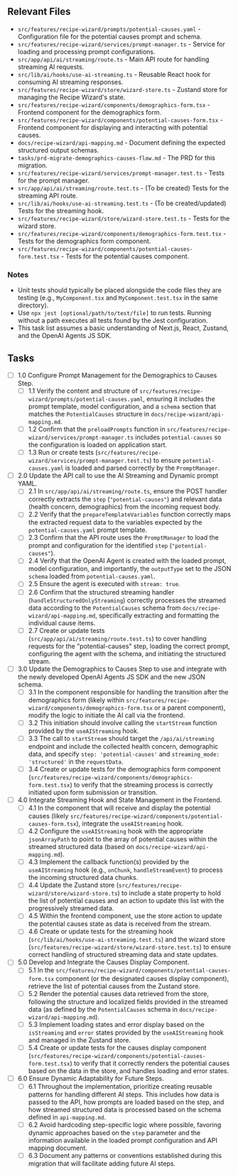 ## Relevant Files

-   `src/features/recipe-wizard/prompts/potential-causes.yaml` - Configuration file for the potential causes prompt and schema.
-   `src/features/recipe-wizard/services/prompt-manager.ts` - Service for loading and processing prompt configurations.
-   `src/app/api/ai/streaming/route.ts` - Main API route for handling streaming AI requests.
-   `src/lib/ai/hooks/use-ai-streaming.ts` - Reusable React hook for consuming AI streaming responses.
-   `src/features/recipe-wizard/store/wizard-store.ts` - Zustand store for managing the Recipe Wizard's state.
-   `src/features/recipe-wizard/components/demographics-form.tsx` - Frontend component for the demographics form.
-   `src/features/recipe-wizard/components/potential-causes-form.tsx` - Frontend component for displaying and interacting with potential causes.
-   `docs/recipe-wizard/api-mapping.md` - Document defining the expected structured output schemas.
-   `tasks/prd-migrate-demographics-causes-flow.md` - The PRD for this migration.
-   `src/features/recipe-wizard/services/prompt-manager.test.ts` - Tests for the prompt manager.
-   `src/app/api/ai/streaming/route.test.ts` - (To be created) Tests for the streaming API route.
-   `src/lib/ai/hooks/use-ai-streaming.test.ts` - (To be created/updated) Tests for the streaming hook.
-   `src/features/recipe-wizard/store/wizard-store.test.ts` - Tests for the wizard store.
-   `src/features/recipe-wizard/components/demographics-form.test.tsx` - Tests for the demographics form component.
-   `src/features/recipe-wizard/components/potential-causes-form.test.tsx` - Tests for the potential causes component.

### Notes

-   Unit tests should typically be placed alongside the code files they are testing (e.g., `MyComponent.tsx` and `MyComponent.test.tsx` in the same directory).
-   Use `npx jest [optional/path/to/test/file]` to run tests. Running without a path executes all tests found by the Jest configuration.
-   This task list assumes a basic understanding of Next.js, React, Zustand, and the OpenAI Agents JS SDK.

## Tasks

-   [ ] 1.0 Configure Prompt Management for the Demographics to Causes Step.
    -   [ ] 1.1 Verify the content and structure of `src/features/recipe-wizard/prompts/potential-causes.yaml`, ensuring it includes the prompt template, model configuration, and a `schema` section that matches the `PotentialCauses` structure in `docs/recipe-wizard/api-mapping.md`.
    -   [ ] 1.2 Confirm that the `preloadPrompts` function in `src/features/recipe-wizard/services/prompt-manager.ts` includes `potential-causes` so the configuration is loaded on application start.
    -   [ ] 1.3 Run or create tests (`src/features/recipe-wizard/services/prompt-manager.test.ts`) to ensure `potential-causes.yaml` is loaded and parsed correctly by the `PromptManager`.
-   [ ] 2.0 Update the API call to use the AI Streaming and Dynamic prompt YAML.
    -   [ ] 2.1 In `src/app/api/ai/streaming/route.ts`, ensure the POST handler correctly extracts the `step` (`"potential-causes"`) and relevant data (health concern, demographics) from the incoming request body.
    -   [ ] 2.2 Verify that the `prepareTemplateVariables` function correctly maps the extracted request data to the variables expected by the `potential-causes.yaml` prompt template.
    -   [ ] 2.3 Confirm that the API route uses the `PromptManager` to load the prompt and configuration for the identified `step` (`"potential-causes"`).
    -   [ ] 2.4 Verify that the OpenAI Agent is created with the loaded prompt, model configuration, and importantly, the `outputType` set to the JSON `schema` loaded from `potential-causes.yaml`.
    -   [ ] 2.5 Ensure the agent is executed with `stream: true`.
    -   [ ] 2.6 Confirm that the structured streaming handler (`handleStructuredOnlyStreaming`) correctly processes the streamed data according to the `PotentialCauses` schema from `docs/recipe-wizard/api-mapping.md`, specifically extracting and formatting the individual cause items.
    -   [ ] 2.7 Create or update tests (`src/app/api/ai/streaming/route.test.ts`) to cover handling requests for the "potential-causes" step, loading the correct prompt, configuring the agent with the schema, and initiating the structured stream.
-   [ ] 3.0 Update the Demographics to Causes Step to use and integrate with the newly developed OpenAI Agents JS SDK and the new JSON schema.
    -   [ ] 3.1 In the component responsible for handling the transition after the demographics form (likely within `src/features/recipe-wizard/components/demographics-form.tsx` or a parent component), modify the logic to initiate the AI call via the frontend.
    -   [ ] 3.2 This initiation should involve calling the `startStream` function provided by the `useAIStreaming` hook.
    -   [ ] 3.3 The call to `startStream` should target the `/api/ai/streaming` endpoint and include the collected health concern, demographic data, and specify `step: 'potential-causes'` and `streaming_mode: 'structured'` in the `requestData`.
    -   [ ] 3.4 Create or update tests for the demographics form component (`src/features/recipe-wizard/components/demographics-form.test.tsx`) to verify that the streaming process is correctly initiated upon form submission or transition.
-   [ ] 4.0 Integrate Streaming Hook and State Management in the Frontend.
    -   [ ] 4.1 In the component that will receive and display the potential causes (likely `src/features/recipe-wizard/components/potential-causes-form.tsx`), integrate the `useAIStreaming` hook.
    -   [ ] 4.2 Configure the `useAIStreaming` hook with the appropriate `jsonArrayPath` to point to the array of potential causes within the streamed structured data (based on `docs/recipe-wizard/api-mapping.md`).
    -   [ ] 4.3 Implement the callback function(s) provided by the `useAIStreaming` hook (e.g., `onChunk`, `handleStreamEvent`) to process the incoming structured data chunks.
    -   [ ] 4.4 Update the Zustand store (`src/features/recipe-wizard/store/wizard-store.ts`) to include a state property to hold the list of potential causes and an action to update this list with the progressively streamed data.
    -   [ ] 4.5 Within the frontend component, use the store action to update the potential causes state as data is received from the stream.
    -   [ ] 4.6 Create or update tests for the streaming hook (`src/lib/ai/hooks/use-ai-streaming.test.ts`) and the wizard store (`src/features/recipe-wizard/store/wizard-store.test.ts`) to ensure correct handling of structured streaming data and state updates.
-   [ ] 5.0 Develop and Integrate the Causes Display Component.
    -   [ ] 5.1 In the `src/features/recipe-wizard/components/potential-causes-form.tsx` component (or the designated causes display component), retrieve the list of potential causes from the Zustand store.
    -   [ ] 5.2 Render the potential causes data retrieved from the store, following the structure and localized fields provided in the streamed data (as defined by the `PotentialCauses` schema in `docs/recipe-wizard/api-mapping.md`).
    -   [ ] 5.3 Implement loading states and error display based on the `isStreaming` and `error` states provided by the `useAIStreaming` hook and managed in the Zustand store.
    -   [ ] 5.4 Create or update tests for the causes display component (`src/features/recipe-wizard/components/potential-causes-form.test.tsx`) to verify that it correctly renders the potential causes based on the data in the store, and handles loading and error states.
-   [ ] 6.0 Ensure Dynamic Adaptability for Future Steps.
    -   [ ] 6.1 Throughout the implementation, prioritize creating reusable patterns for handling different AI steps. This includes how data is passed to the API, how prompts are loaded based on the step, and how streamed structured data is processed based on the schema defined in `api-mapping.md`.
    -   [ ] 6.2 Avoid hardcoding step-specific logic where possible, favoring dynamic approaches based on the `step` parameter and the information available in the loaded prompt configuration and API mapping document.
    -   [ ] 6.3 Document any patterns or conventions established during this migration that will facilitate adding future AI steps.